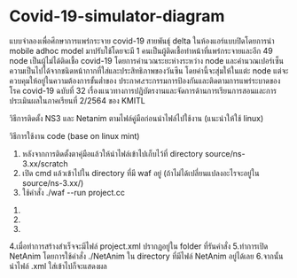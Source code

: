 # Covid-19-simulator-diagram
แบบจำลองเพื่อศึกษาการแพร่กระจาย covid-19 สายพันธุ์ delta ในห้องแอร์แบบปิดโดยการนำ mobile adhoc model มาปรับใช้โดยจะมี 1 คนเป็นผู้ติดเชื้อทำหน้าที่แพร่กระจายและอีก 49 node เป็นผู้ไม่ได้ติดเชื้อ covid-19 โดยการคำนวณระยะห่างระหว่าง node และคำนวณเปอร์เซ็นความเป็นไปได้จากชนิดหน้ากากที่ใส่และประสิทธิภาพของวันซีน โดยค่านี้จะสุ่มให้ในแต่ะ node แต่จะควบคุมให้อยู่ในความต้องการขั้นต่ำของ ประกาศ๕ระกรรมการป้องกันและติดตามการแพร่ระบาดของโรค covid-19 ฉบับที่ 32 เรื่องแนวทางการปฎิบัตรงานและจัดการด้านการเรียนการสอนและการประเมินผลในภาคเรียนที่ 2/2564 ของ KMITL

วิธีการติดตั้ง NS3 และ Netanim ตามไฟล์คู่มือก่อนนำไฟล์ไปใช้งาน (แนะนำให้ใช้ linux)

วิธีการใช้งาน code (base on linux mint)
<ol>
  <li>หลังจากการติดตั้งตาคุ่มือแล้วให้นำไฟล์เข้าไปเก็บไว้ที่ directory source/ns-3.xx/scratch</li>
  <li>เปิด cmd แล้วเข้าไปใน directory ที่มี waf อยู่ (ถ้าไม่ได้เปลี่ยนแปลงอะไรจะอยู่ใน source/ns-3.xx/)</li>
  <li>ใช้คำสั่ง ./waf --run project.cc</li>
</ol>

1.
2.
3.
4.เมื่อทำการสร้างสำเร็จจะมีไฟล์ project.xml ปรากฏอยู่ใน folder ที่รันคำสั่ง
5.ทำการเปิด NetAnim โดยการใช้คำสั่ง ./NetAnim ใน directory ที่มีไฟล์ NetAnim อยู่ได้เลย
6.จากนั้นนำไฟล์ .xml ใส่เข้าไปก็จะแสดงผล
